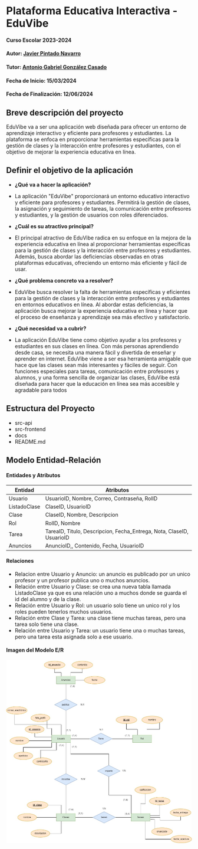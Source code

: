 
# Plataforma Educativa Interactiva - EduVibe

#### Curso Escolar 2023-2024
#### Autor: [Javier Pintado Navarro](https://github.com/javipintado3)
#### Tutor: [Antonio Gabriel González Casado](https://github.com/antonio-gabriel-gonzalez-casado)
#### Fecha de Inicio: 15/03/2024
#### Fecha de Finalización: 12/06/2024

## Breve descripción del proyecto

EduVibe va a ser una aplicación web diseñada para ofrecer un entorno de aprendizaje interactivo y eficiente para profesores y estudiantes. La plataforma se enfoca en proporcionar herramientas específicas para la gestión de clases y la interacción entre profesores y estudiantes, con el objetivo de mejorar la experiencia
educativa en línea.

## Definir el objetivo de la aplicación

- **¿Qué va a hacer la aplicación?**
  
- La aplicación "EduVibe" proporcionará un entorno educativo interactivo y eficiente para profesores y estudiantes. Permitirá la gestión de clases, la asignación y seguimiento de tareas, la comunicación entre profesores y estudiantes, y la gestión de usuarios con roles diferenciados.
  
- **¿Cuál es su atractivo principal?**
  
- El principal atractivo de EduVibe radica en su enfoque en la mejora de la experiencia educativa en línea al proporcionar herramientas específicas para la gestión de clases y la interacción entre profesores y estudiantes. Además, busca abordar las deficiencias observadas en otras plataformas educativas, ofreciendo un entorno más eficiente y fácil de usar.
  
- **¿Qué problema concreto va a resolver?**
  
- EduVibe busca resolver la falta de herramientas específicas y eficientes para la gestión de clases y la interacción entre profesores y estudiantes en entornos educativos en línea. Al abordar estas deficiencias, la aplicación busca mejorar la experiencia educativa en línea y hacer que el proceso de enseñanza y aprendizaje sea más efectivo y satisfactorio.
  
- **¿Qué necesidad va a cubrir?**

- La aplicación EduVibe tiene como objetivo ayudar a los profesores y estudiantes en sus clases en línea. Con más personas aprendiendo desde casa, se necesita una manera fácil y divertida de enseñar y aprender en internet. EduVibe viene a ser esa herramienta amigable que hace que las clases sean más interesantes y fáciles de seguir. Con funciones especiales para tareas, comunicación entre profesores y alumnos, y una forma sencilla de organizar las clases, EduVibe está diseñada para hacer que la educación en línea sea más accesible y agradable para todos

## Estructura del Proyecto

- src-api
- src-frontend
- docs
- README.md

## Modelo Entidad-Relación

#### Entidades y Atributos

| Entidad   | Atributos                                      |
|-----------|------------------------------------------------|
| Usuario   | UsuarioID, Nombre, Correo, Contraseña, RolID  |
| ListadoClase  | ClaseID, UsuarioID |
| Clase     | ClaseID, Nombre, Descripcion |
| Rol       | RolID, Nombre |
| Tarea     | TareaID, Titulo, Descripcion, Fecha_Entrega, Nota, ClaseID, UsuarioID |
| Anuncios  | AnuncioID,, Contenido, Fecha, UsuarioID |

#### Relaciones

- Relacion entre Usuario y Anuncio: un anuncio es publicado por un unico profesor y un profesor publica uno o muchos anuncios.
- Relación entre Usuario y Clase: se crea una nueva tabla llamada ListadoClase ya que es una relación uno a muchos donde se guarda el id del alumno y de la clase.
- Relación entre Usuario y Rol: un usuario solo tiene un unico rol y los roles pueden tenerlos muchos usuarios.
- Relación entre Clase y Tarea: una clase tiene muchas tareas, pero una tarea solo tiene una clase.
- Relación entre Usuario y Tarea: un usuario tiene una o muchas tareas, pero una tarea esta asignada solo a ese usuario.

#### Imagen del Modelo E/R

![Modelo E/R](docs/img/ModeloEntidadRelacion.jpg)

